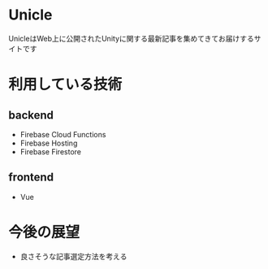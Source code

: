 # Unicle

UnicleはWeb上に公開されたUnityに関する最新記事を集めてきてお届けするサイトです

# 利用している技術

## backend
- Firebase Cloud Functions
- Firebase Hosting
- Firebase Firestore

## frontend
- Vue

# 今後の展望
- 良さそうな記事選定方法を考える